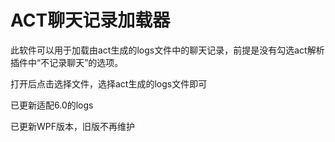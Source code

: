 # ACT聊天记录加载器

此软件可以用于加载由act生成的logs文件中的聊天记录，前提是没有勾选act解析插件中“不记录聊天”的选项。

打开后点击选择文件，选择act生成的logs文件即可

已更新适配6.0的logs

已更新WPF版本，旧版不再维护